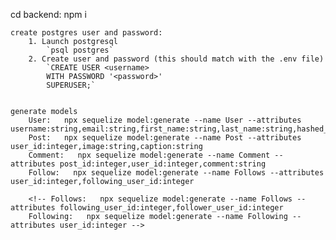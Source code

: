 cd backend:
    npm i

    create postgres user and password:
        1. Launch postgresql
            `psql postgres`
        2. Create user and password (this should match with the .env file)
            `CREATE USER <username>
            WITH PASSWORD '<password>'
            SUPERUSER;`
        

    generate models
        User:   npx sequelize model:generate --name User --attributes username:string,email:string,first_name:string,last_name:string,hashed_password:string
        Post:   npx sequelize model:generate --name Post --attributes user_id:integer,image:string,caption:string
        Comment:   npx sequelize model:generate --name Comment --attributes post_id:integer,user_id:integer,comment:string
        Follow:   npx sequelize model:generate --name Follows --attributes user_id:integer,following_user_id:integer

        <!-- Follows:   npx sequelize model:generate --name Follows --attributes following_user_id:integer,follower_user_id:integer
        Following:   npx sequelize model:generate --name Following --attributes user_id:integer -->
